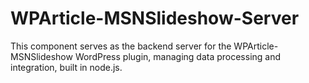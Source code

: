 # WPArticle-MSNSlideshow-Server
This component serves as the backend server for the WPArticle-MSNSlideshow WordPress plugin, managing data processing and integration, built in node.js.
